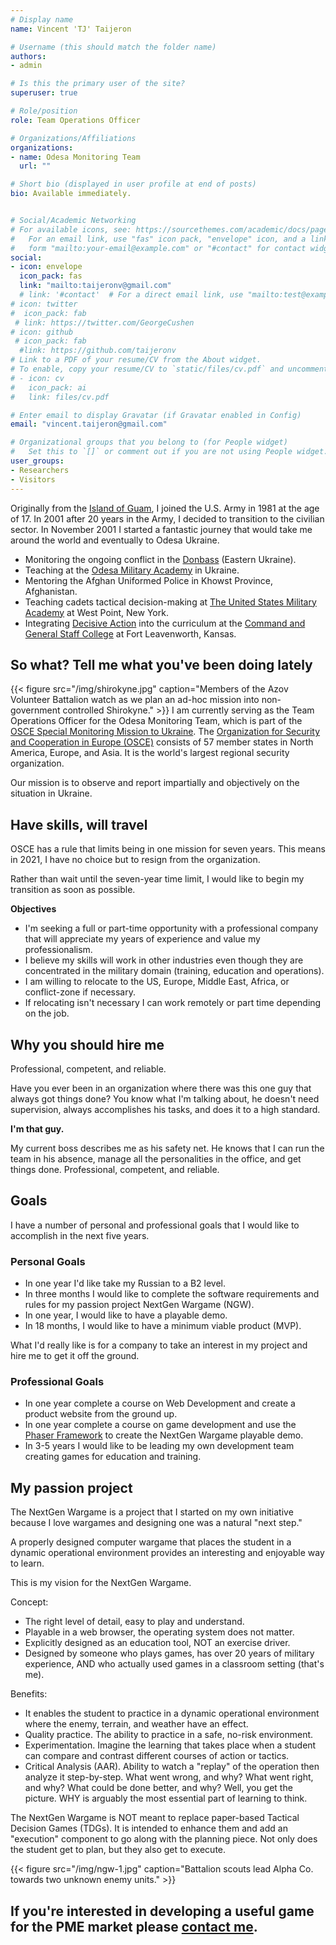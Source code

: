 ```yaml
---
# Display name
name: Vincent 'TJ' Taijeron

# Username (this should match the folder name)
authors:
- admin

# Is this the primary user of the site?
superuser: true

# Role/position
role: Team Operations Officer

# Organizations/Affiliations
organizations:
- name: Odesa Monitoring Team
  url: ""

# Short bio (displayed in user profile at end of posts)
bio: Available immediately.


# Social/Academic Networking
# For available icons, see: https://sourcethemes.com/academic/docs/page-builder/#icons
#   For an email link, use "fas" icon pack, "envelope" icon, and a link in the
#   form "mailto:your-email@example.com" or "#contact" for contact widget.
social:
- icon: envelope
  icon_pack: fas
  link: "mailto:taijeronv@gmail.com"
  # link: '#contact'  # For a direct email link, use "mailto:test@example.org".
# icon: twitter
#  icon_pack: fab
 # link: https://twitter.com/GeorgeCushen
# icon: github
 # icon_pack: fab
  #link: https://github.com/taijeronv
# Link to a PDF of your resume/CV from the About widget.
# To enable, copy your resume/CV to `static/files/cv.pdf` and uncomment the lines below.
# - icon: cv
#   icon_pack: ai
#   link: files/cv.pdf

# Enter email to display Gravatar (if Gravatar enabled in Config)
email: "vincent.taijeron@gmail.com"

# Organizational groups that you belong to (for People widget)
#   Set this to `[]` or comment out if you are not using People widget.
user_groups:
- Researchers
- Visitors
---
```


Originally from the [Island of Guam](https://en.wikipedia.org/wiki/Guam), I
joined the U.S. Army in 1981 at the age of 17. In 2001 after 20 years in the
Army, I decided to transition to the civilian sector. In November 2001 I started a
fantastic journey that would take me around the world and eventually to Odesa
Ukraine.

- Monitoring the ongoing conflict in the [Donbass](https://en.wikipedia.org/wiki/Donbass) (Eastern Ukraine).
- Teaching at the
  [Odesa Military Academy](https://en.wikipedia.org/wiki/Odessa_Military_Academy)
  in Ukraine.
- Mentoring the Afghan Uniformed Police in Khowst Province, Afghanistan.
- Teaching cadets tactical decision-making at
  [The United States Military Academy](https://www.westpoint.edu/military/department-of-military-instruction/simulation-center) at West Point, New York.
- Integrating [Decisive Action](http://decisive-point.com/decisive-action/) into
  the curriculum at the
  [Command and General Staff College](https://usacac.army.mil/organizations/cace/cgsc) at Fort Leavenworth, Kansas.

## So what? Tell me what you've been doing lately

{{< figure src="/img/shirokyne.jpg" caption="Members of the Azov Volunteer Battalion watch as we plan an ad-hoc mission into non-government controlled Shirokyne." >}}
I am currently serving as the Team Operations Officer for the Odesa Monitoring
Team, which is part of the [OSCE Special Monitoring Mission to Ukraine](https://www.osce.org/special-monitoring-mission-to-ukraine). The
[Organization for Security and Cooperation in Europe (OSCE)](https://www.osce.org/whatistheosce/factsheet) consists of 57 member
states in North America, Europe, and Asia. It is the world's largest
regional security organization.  

Our mission is to observe and report impartially and objectively on the
situation in Ukraine.

## Have skills, will travel
OSCE has a rule that limits being in one mission for seven years. This means in
2021, I have no choice but to resign from the organization.

Rather than wait until the seven-year time limit, I would like to begin my
transition as soon as possible.

**Objectives**
- I'm seeking a full or part-time opportunity with a professional company that
  will appreciate my years of experience and value my professionalism.
- I believe my skills will work in other industries even though they are
  concentrated in the military domain (training, education and operations).
- I am willing to relocate to the US, Europe, Middle East, Africa, or
  conflict-zone if necessary. 
- If relocating isn't necessary I can work remotely or part time depending on the job.

## Why you should hire me
Professional, competent, and reliable.

Have you ever been in an organization where there was this one guy that always
got things done? You know what I'm talking about, he doesn't need supervision,
always accomplishes his tasks, and does it to a high standard.

**I'm that guy.**

My current boss describes me as his safety net. He knows that I can run the team
in his absence, manage all the personalities in the office, and get
things done. Professional, competent, and reliable.

## Goals
I have a number of personal and professional goals that I would like to
accomplish in the next five years.

### Personal Goals
- In one year I'd like take my Russian to a B2 level.
- In three months I would like to complete the software requirements and rules
  for my passion project NextGen Wargame (NGW).
- In one year, I would like to have a playable demo.
- In 18 months, I would like to have a minimum viable product (MVP).

What I'd really like is for a company to take an interest in my project and hire
me to get it off the ground. 

### Professional Goals
- In one year complete a course on Web Development and create a product website
  from the ground up.
- In one year complete a course on game development and use the [Phaser Framework](https://phaser.io/phaser3)
  to create the NextGen Wargame playable demo.
- In 3-5 years I would like to be leading my own development team creating games
  for education and training.
  
## My passion project
The NextGen Wargame is a project that I started on my own initiative because I love
wargames and designing one was a natural "next step."  

A properly designed computer wargame that places the student in a dynamic
operational environment provides an interesting and enjoyable way to
learn.

This is my vision for the NextGen Wargame.

Concept:
- The right level of detail, easy to play and understand.
- Playable in a web browser, the operating system does not matter.
- Explicitly designed as an education tool, NOT an exercise driver.
- Designed by someone who plays games, has over 20 years of military experience,
  AND who actually used games in a classroom setting (that's me).

Benefits:
- It enables the student to practice in a dynamic operational environment where
  the enemy, terrain, and weather have an effect.
- Quality practice. The ability to practice in a safe, no-risk environment.  
- Experimentation. Imagine the learning that takes place when a student can
  compare and contrast different courses of action or tactics.
- Critical Analysis (AAR). Ability to watch a "replay" of the operation then
  analyze it step-by-step. What went wrong, and why? What went right, and why?
  What could be done better, and why? Well, you get the picture. WHY is arguably
  the most essential part of learning to think.  

The NextGen Wargame is NOT meant to replace paper-based Tactical Decision Games
(TDGs). It is intended to enhance them and add an "execution" component to go
along with the planning piece. Not only does the student get to plan, but they
also get to execute.

{{< figure src="/img/ngw-1.jpg" caption="Battalion scouts lead Alpha Co. towards two unknown enemy units." >}}

## If you're interested in developing a useful game for the PME market please [contact me](mailto:vincent.taijeron@gmail.com).